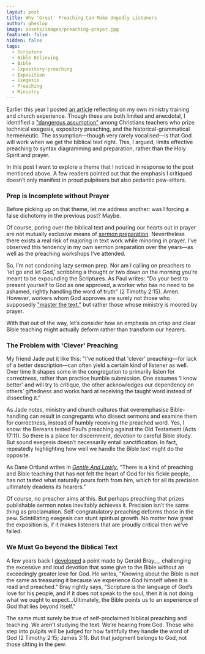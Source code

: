```yaml
---
layout: post
title: Why 'Great' Preaching Can Make Ungodly Listeners
author: gheslop
image: assets/images/preaching-prayer.jpg
featured: false
hidden: false
tags:
  - Scripture
  - Bible Believing
  - Bible
  - Expository-preaching
  - Exposition
  - Exegesis
  - Preaching
  - Ministry
---
```

Earlier this year I posted [an article](https://rekindle.co.za/content/2022-04-28-preaching-great-exegesis-without-prayer-is-public-speaking "Preaching or Public Speaking?") reflecting on my own ministry training and church experience. Though these are both limited and anecdotal, I identified a ["dangerous assumption"](https://rekindle.co.za/content/doodle-the-dangerous-evangelical-assumption/ "The Dangerous Evangelical Assumption") among Christians teachers who prize technical exegesis, expository preaching, and the historical-grammatical hermeneutic. The assumption—though very rarely vocalised—is that God will work when we get the biblical text right. This, I argued, limits effective preaching to syntax diagramming and preparation, rather than the Holy Spirit and prayer.

In this post I want to explore a theme that I noticed in response to the post mentioned above. A few readers pointed out that the emphasis I critiqued doesn’t only manifest in proud pulpiteers but also pedantic pew-sitters.

### Prep is Incomplete without Prayer

Before picking up on that theme, let me address another: was I forcing a false dichotomy in the previous post? Maybe.

Of course, poring over the biblical text and pouring our hearts out in prayer are not mutually exclusive means of [sermon preparation](https://rekindle.co.za/content/2022-09-14-preaching-directory-for-the-public-worship-of-god "Directory for Public Worship"). Nevertheless there exists a real risk of majoring in text work while minoring in prayer. I’ve observed this tendency in my own sermon preparation over the years—as well as the preaching workshops I’ve attended.

So, I’m not condoning lazy sermon prep. Nor am I calling on preachers to 'let go and let God,' scribbling a thought or two down on the morning you’re meant to be expounding the Scriptures. As Paul writes: "Do your best to present yourself to God as one approved, a worker who has no need to be ashamed, rightly handling the word of truth" (2 Timothy 2:15). Amen. However, workers whom God approves are surely not those who supposedly ["master the text,"](https://rekindle.co.za/content/2021-04-14-bible-believing-1-thessalonians "Not Enough to be Bible-believing") but rather those whose ministry is moored by prayer.

With that out of the way, let’s consider how an emphasis on crisp and clear Bible teaching might actually deform rather than transform our hearers.

### The Problem with 'Clever' Preaching

My friend Jade put it like this: "I’ve noticed that 'clever' preaching—for lack of a better description—can often yield a certain kind of listener as well. Over time It shapes some in the congregation to primarily listen for correctness, rather than practice humble submission. One assumes 'I know better' and will try to critique, the other acknowledges our dependency on others’ giftedness and works hard at receiving the taught word instead of dissecting it."

As Jade notes, ministry and church cultures that overemphasise Bible-handling can result in congregants who dissect sermons and examine them for correctness, instead of humbly receiving the preached word. Yes, I know: the Bereans tested Paul’s preaching against the Old Testament (Acts 17:11). So there is a place for discernment, devotion to careful Bible study. But sound exegesis doesn’t necessarily entail sanctification. In fact, repeatedly highlighting how well we handle the Bible text might do the opposite.

As Dane Ortlund writes in [_Gentle And Lowly_](https://rekindle.co.za/content/2022-02-24-gentle-and-lowly "Review: Gentle And Lowly"), "There is a kind of preaching and Bible teaching that has not felt the heart of God for his fickle people, has not tasted what naturally pours forth from him, which for all its precision ultimately deadens its hearers."

Of course, no preacher aims at this. But perhaps preaching that prizes publishable sermon notes inevitably achieves it. Precision isn’t the same thing as proclamation. Self-congratulatory preaching deforms those in the pew. Scintillating exegesis can stunt spiritual growth. No matter how great the exposition is, if it makes listeners that are proudly critical then we’ve failed.

### We Must Go beyond the Biblical Text

A few years back I [developed](https://rekindle.co.za/content/bray-on-scripture-experiencing-gods-love/ "Bible is for Experiencing God's Love") a point made by Gerald Bray_,_ challenging the excessive and loud devotion that some give to the Bible without an exceedingly greater love for God. He writes, "Knowing about the Bible is not the same as treasuring it because we experience God himself when it is read and preached." Bray rightly says, "Scripture is the language of God’s love for his people, and if it does not speak to the soul, then it is not doing what we ought to expect…Ultimately, the Bible points us to an experience of God that lies beyond itself."

The same must surely be true of self-proclaimed biblical preaching and teaching. We aren’t studying the text. We’re hearing from God. Those who step into pulpits will be judged for how faithfully they handle the word of God (2 Timothy 2:15; James 3:1). But that judgment belongs to God, not those sitting in the pew.